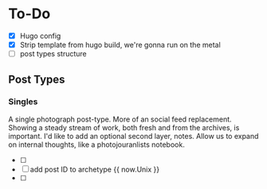 # To-Do

- [x] Hugo config
- [x] Strip template from hugo build, we're gonna run on the metal
- [ ] post types structure

## Post Types

### Singles

A single photograph post-type. More of an social feed replacement. Showing a steady stream of work, both fresh and from the archives, is important. I'd like to add an optional second layer, notes. Allow us to expand on internal thoughts, like a photojouranlists notebook.

- [ ] 
- [ ] add post ID to archetype {{ now.Unix }}
- [ ] 
